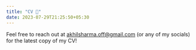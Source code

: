 ```yaml
---
title: "CV 📖"
date: 2023-07-29T21:25:50+05:30
---
```


Feel free to reach out at [akhilsharma.off@gmail.com](mailto:akhilsharma.off@gmail.com) (or any of my socials) for the latest copy of my CV!
